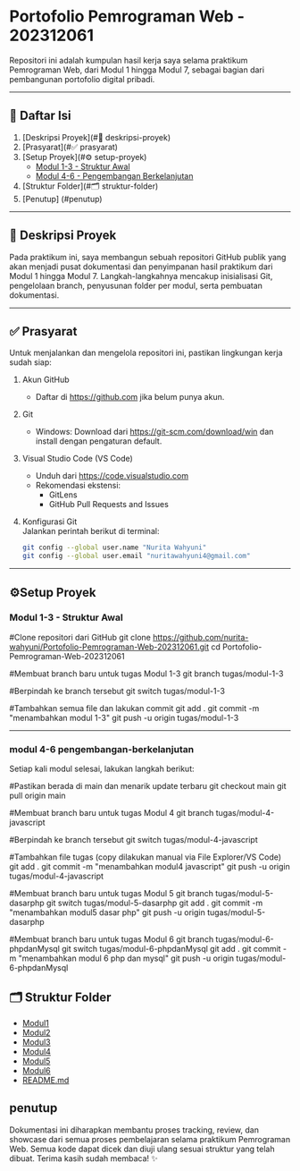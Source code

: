 # Portofolio Pemrograman Web - 202312061

Repositori ini adalah kumpulan hasil kerja saya selama praktikum Pemrograman Web, dari Modul 1 hingga Modul 7, sebagai bagian dari pembangunan portofolio digital pribadi.

---

## 📑 Daftar Isi

1. [Deskripsi Proyek](#🧾 deskripsi-proyek)
2. [Prasyarat](#✅ prasyarat)
3. [Setup Proyek](#⚙️ setup-proyek)
   - [Modul 1-3 - Struktur Awal](#modul-1-3---struktur-awal)
   - [Modul 4-6 - Pengembangan Berkelanjutan](#modul-4-6---pengembangan-berkelanjutan)
4. [Struktur Folder](#🗂️ struktur-folder)
5. [Penutup] (#penutup)

---

## 🧾 Deskripsi Proyek

Pada praktikum ini, saya membangun sebuah repositori GitHub publik yang akan menjadi pusat dokumentasi dan penyimpanan hasil praktikum dari Modul 1 hingga Modul 7. Langkah-langkahnya mencakup inisialisasi Git, pengelolaan branch, penyusunan folder per modul, serta pembuatan dokumentasi.

---

## ✅ Prasyarat

Untuk menjalankan dan mengelola repositori ini, pastikan lingkungan kerja sudah siap:

1. Akun GitHub  
   - Daftar di https://github.com jika belum punya akun.

2. Git  
   - Windows: Download dari https://git-scm.com/download/win dan install dengan pengaturan default.

3. Visual Studio Code (VS Code)  
   - Unduh dari https://code.visualstudio.com  
   - Rekomendasi ekstensi:
     - GitLens
     - GitHub Pull Requests and Issues

4. Konfigurasi Git  
   Jalankan perintah berikut di terminal:

   ```bash
   git config --global user.name "Nurita Wahyuni"
   git config --global user.email "nuritawahyuni4@gmail.com"

---

## ⚙️Setup Proyek 

### Modul 1-3 - Struktur Awal

#Clone repositori dari GitHub
git clone https://github.com/nurita-wahyuni/Portofolio-Pemrograman-Web-202312061.git
cd Portofolio-Pemrograman-Web-202312061

#Membuat branch baru untuk tugas Modul 1-3
git branch tugas/modul-1-3

#Berpindah ke branch tersebut
git switch tugas/modul-1-3

#Tambahkan semua file dan lakukan commit
git add .
git commit -m "menambahkan modul 1-3"
git push -u origin tugas/modul-1-3

---

### modul 4-6 pengembangan-berkelanjutan 
Setiap kali modul selesai, lakukan langkah berikut:

#Pastikan berada di main dan menarik update terbaru
git checkout main
git pull origin main

#Membuat branch baru untuk tugas Modul 4
git branch tugas/modul-4-javascript

#Berpindah ke branch tersebut
git switch tugas/modul-4-javascript

#Tambahkan file tugas (copy dilakukan manual via File Explorer/VS Code)
git add .
git commit -m "menambahkan modul4 javascript"
git push -u origin tugas/modul-4-javascript


#Membuat branch baru untuk tugas Modul 5
git branch tugas/modul-5-dasarphp
git switch tugas/modul-5-dasarphp
git add .
git commit -m "menambahkan modul5 dasar php"
git push -u origin tugas/modul-5-dasarphp

#Membuat branch baru untuk tugas Modul 6
git branch tugas/modul-6-phpdanMysql
git switch tugas/modul-6-phpdanMysql
git add .
git commit -m "menambahkan modul 6 php dan mysql"
git push -u origin tugas/modul-6-phpdanMysql

## 🗂️ Struktur Folder

- [Modul1](./modul1/)
- [Modul2](./modul2/)
- [Modul3](./modul3/)
- [Modul4](./modul4/)
- [Modul5](./modul5/)
- [Modul6](./modul6/)
- [README.md](./README.md)

## penutup
Dokumentasi ini diharapkan membantu proses tracking, review, dan showcase dari semua proses pembelajaran selama praktikum Pemrograman Web. Semua kode dapat dicek dan diuji ulang sesuai struktur yang telah dibuat.
Terima kasih sudah membaca! ✨